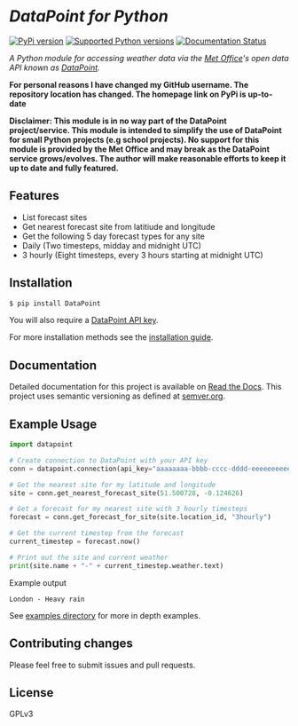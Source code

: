 # _DataPoint for Python_
[![PyPi version](https://img.shields.io/pypi/v/datapoint.svg)](https://pypi.python.org/pypi/datapoint/)
[![Supported Python versions](https://img.shields.io/pypi/pyversions/datapoint.svg)](https://pypi.python.org/pypi/datapoint/)
[![Documentation Status](https://readthedocs.org/projects/datapoint-python/badge/?version=latest)](https://readthedocs.org/projects/datapoint-python/)


_A Python module for accessing weather data via the [Met Office](http://www.metoffice.gov.uk/)'s open data API
known as [DataPoint](http://www.metoffice.gov.uk/datapoint)._

__For personal reasons I have changed my GitHub username. The repository location has changed. The homepage link on PyPi is up-to-date__

__Disclaimer: This module is in no way part of the DataPoint project/service.
This module is intended to simplify the use of DataPoint for small Python projects (e.g school projects).
No support for this module is provided by the Met Office and may break as the DataPoint service grows/evolves.
The author will make reasonable efforts to keep it up to date and fully featured.__

## Features
 * List forecast sites
 * Get nearest forecast site from latitiude and longitude
 * Get the following 5 day forecast types for any site
  * Daily (Two timesteps, midday and midnight UTC)
  * 3 hourly (Eight timesteps, every 3 hours starting at midnight UTC)

## Installation

```Bash
$ pip install DataPoint
```

You will also require a [DataPoint API key](http://www.metoffice.gov.uk/datapoint/API).

For more installation methods see the [installation guide](http://datapoint-python.readthedocs.org/en/latest/install/).

## Documentation

Detailed documentation for this project is available on [Read the Docs](http://datapoint-python.readthedocs.org/en/latest). This project uses semantic versioning as defined at [semver.org](https://semver.org/).

## Example Usage

```Python
import datapoint

# Create connection to DataPoint with your API key
conn = datapoint.connection(api_key="aaaaaaaa-bbbb-cccc-dddd-eeeeeeeeeeee")

# Get the nearest site for my latitude and longitude
site = conn.get_nearest_forecast_site(51.500728, -0.124626)

# Get a forecast for my nearest site with 3 hourly timesteps
forecast = conn.get_forecast_for_site(site.location_id, "3hourly")

# Get the current timestep from the forecast
current_timestep = forecast.now()

# Print out the site and current weather
print(site.name + "-" + current_timestep.weather.text)

```

Example output
```
London - Heavy rain
```

See [examples directory](https://github.com/Perseudonymous/datapoint-python/tree/master/examples) for more in depth examples.

## Contributing changes

Please feel free to submit issues and pull requests.

## License

GPLv3
